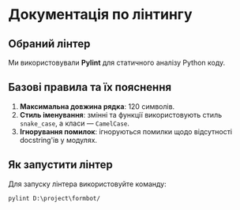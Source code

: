 # Документація по лінтингу

## Обраний лінтер
Ми використовували **Pylint** для статичного аналізу Python коду.

## Базові правила та їх пояснення
1. **Максимальна довжина рядка**: 120 символів.
2. **Стиль іменування**: змінні та функції використовують стиль `snake_case`, а класи — `CamelCase`.
3. **Ігнорування помилок**: ігноруються помилки щодо відсутності docstring'ів у модулях.

## Як запустити лінтер
Для запуску лінтера використовуйте команду:
```bash
pylint D:\project\formbot/
